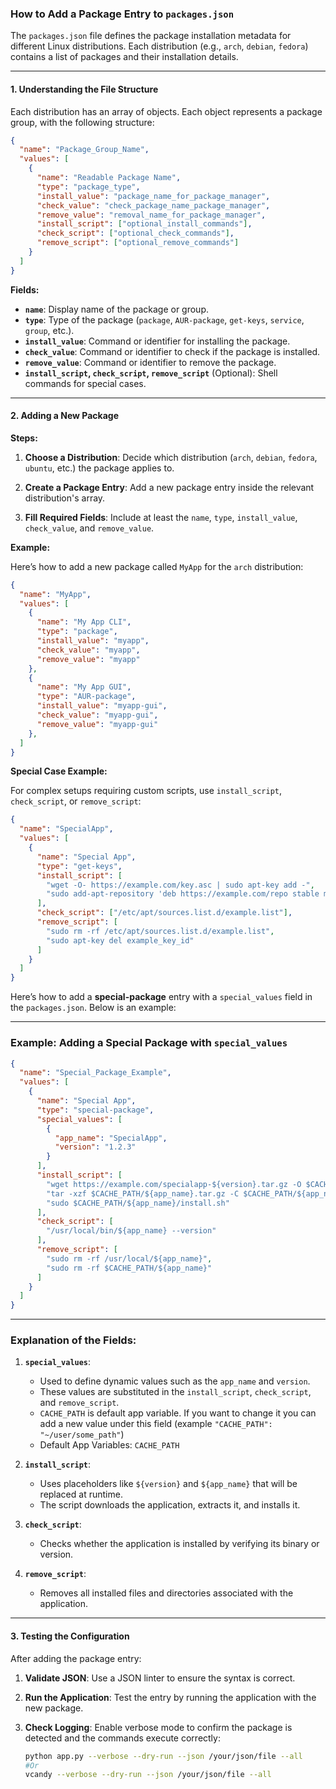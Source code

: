 ### How to Add a Package Entry to `packages.json`

The `packages.json` file defines the package installation metadata for different Linux distributions. Each distribution (e.g., `arch`, `debian`, `fedora`) contains a list of packages and their installation details.

---

#### 1. Understanding the File Structure

Each distribution has an array of objects. Each object represents a package group, with the following structure:

```json
{
  "name": "Package_Group_Name",
  "values": [
    {
      "name": "Readable Package Name",
      "type": "package_type",
      "install_value": "package_name_for_package_manager",
      "check_value": "check_package_name_package_manager",
      "remove_value": "removal_name_for_package_manager",
      "install_script": ["optional_install_commands"],
      "check_script": ["optional_check_commands"],
      "remove_script": ["optional_remove_commands"]
    }
  ]
}
```

**Fields:**
- **`name`**: Display name of the package or group.
- **`type`**: Type of the package (`package`, `AUR-package`, `get-keys`, `service`, `group`, etc.).
- **`install_value`**: Command or identifier for installing the package.
- **`check_value`**: Command or identifier to check if the package is installed.
- **`remove_value`**: Command or identifier to remove the package.
- **`install_script`, `check_script`, `remove_script`** (Optional): Shell commands for special cases.

---

#### 2. Adding a New Package

**Steps:**

1. **Choose a Distribution**:
   Decide which distribution (`arch`, `debian`, `fedora`, `ubuntu`, etc.) the package applies to.

2. **Create a Package Entry**:
   Add a new package entry inside the relevant distribution's array.

3. **Fill Required Fields**:
   Include at least the `name`, `type`, `install_value`, `check_value`, and `remove_value`.

**Example:**

Here’s how to add a new package called `MyApp` for the `arch` distribution:

```json
{
  "name": "MyApp",
  "values": [
    {
      "name": "My App CLI",
      "type": "package",
      "install_value": "myapp",
      "check_value": "myapp",
      "remove_value": "myapp"
    },
    {
      "name": "My App GUI",
      "type": "AUR-package",
      "install_value": "myapp-gui",
      "check_value": "myapp-gui",
      "remove_value": "myapp-gui"
    },
  ]
}
```

**Special Case Example:**

For complex setups requiring custom scripts, use `install_script`, `check_script`, or `remove_script`:

```json
{
  "name": "SpecialApp",
  "values": [
    {
      "name": "Special App",
      "type": "get-keys",
      "install_script": [
        "wget -O- https://example.com/key.asc | sudo apt-key add -",
        "sudo add-apt-repository 'deb https://example.com/repo stable main'"
      ],
      "check_script": ["/etc/apt/sources.list.d/example.list"],
      "remove_script": [
        "sudo rm -rf /etc/apt/sources.list.d/example.list",
        "sudo apt-key del example_key_id"
      ]
    }
  ]
}
```

Here’s how to add a **special-package** entry with a `special_values` field in the `packages.json`. Below is an example:

---

### Example: Adding a Special Package with `special_values`

```json
{
  "name": "Special_Package_Example",
  "values": [
    {
      "name": "Special App",
      "type": "special-package",
      "special_values": [
        {
          "app_name": "SpecialApp",
          "version": "1.2.3"
        }
      ],
      "install_script": [
        "wget https://example.com/specialapp-${version}.tar.gz -O $CACHE_PATH/${app_name}.tar.gz",
        "tar -xzf $CACHE_PATH/${app_name}.tar.gz -C $CACHE_PATH/${app_name}",
        "sudo $CACHE_PATH/${app_name}/install.sh"
      ],
      "check_script": [
        "/usr/local/bin/${app_name} --version"
      ],
      "remove_script": [
        "sudo rm -rf /usr/local/${app_name}",
        "sudo rm -rf $CACHE_PATH/${app_name}"
      ]
    }
  ]
}
```

---

### Explanation of the Fields:

1. **`special_values`**:
   - Used to define dynamic values such as the `app_name` and `version`.
   - These values are substituted in the `install_script`, `check_script`, and `remove_script`.
   - `CACHE_PATH` is default app variable. If you want to change it you can add a new value under this field (example `"CACHE_PATH": "~/user/some_path"`)
   - Default App Variables: `CACHE_PATH`

2. **`install_script`**:
   - Uses placeholders like `${version}` and `${app_name}` that will be replaced at runtime.
   - The script downloads the application, extracts it, and installs it.

3. **`check_script`**:
   - Checks whether the application is installed by verifying its binary or version.

4. **`remove_script`**:
   - Removes all installed files and directories associated with the application.


---

#### 3. Testing the Configuration

After adding the package entry:
1. **Validate JSON**:
   Use a JSON linter to ensure the syntax is correct.

2. **Run the Application**:
   Test the entry by running the application with the new package.

3. **Check Logging**:
   Enable verbose mode to confirm the package is detected and the commands execute correctly:
   ```bash
   python app.py --verbose --dry-run --json /your/json/file --all
   #Or
   vcandy --verbose --dry-run --json /your/json/file --all
   ```